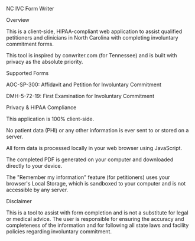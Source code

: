 NC IVC Form Writer

Overview

This is a client-side, HIPAA-compliant web application to assist qualified petitioners and clinicians in North Carolina with completing involuntary commitment forms.

This tool is inspired by conwriter.com (for Tennessee) and is built with privacy as the absolute priority.

Supported Forms

AOC-SP-300: Affidavit and Petition for Involuntary Commitment

DMH-5-72-19: First Examination for Involuntary Commitment

Privacy & HIPAA Compliance

This application is 100% client-side.

No patient data (PHI) or any other information is ever sent to or stored on a server.

All form data is processed locally in your web browser using JavaScript.

The completed PDF is generated on your computer and downloaded directly to your device.

The "Remember my information" feature (for petitioners) uses your browser's Local Storage, which is sandboxed to your computer and is not accessible by any server.

Disclaimer

This is a tool to assist with form completion and is not a substitute for legal or medical advice. The user is responsible for ensuring the accuracy and completeness of the information and for following all state laws and facility policies regarding involuntary commitment.
